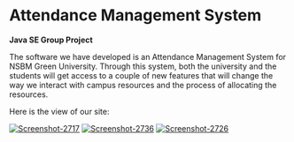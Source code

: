 # Attendance Management System
 **Java SE Group Project**
 
The software we have developed is an Attendance Management System for NSBM Green University. Through this system, both the university and the students will get access to a couple of new features that will change the way we interact with campus resources and the process of allocating the resources.

Here is the view of our site:
 
<a href="https://ibb.co/6r4vYDY"><img src="https://i.ibb.co/FmBs686/Screenshot-2717.png" alt="Screenshot-2717" border="0"></a>
<a href="https://ibb.co/f22JzyT"><img src="https://i.ibb.co/0cc5R6z/Screenshot-2736.png" alt="Screenshot-2736" border="0"></a>
<a href="https://ibb.co/TbsGKB1"><img src="https://i.ibb.co/ZY0rH6S/Screenshot-2726.png" alt="Screenshot-2726" border="0"></a>
